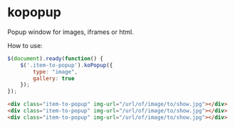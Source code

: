 # kopopup
Popup window for images, iframes or html.

How to use:

```javascript
$(document).ready(function() {
    $('.item-to-popup').koPopup({
        type: "image",
        gallery: true
    });
});
```

```html
<div class="item-to-popup" img-url="/url/of/image/to/show.jpg"></div>
<div class="item-to-popup" img-url="/url/of/image/to/show.jpg"></div>
<div class="item-to-popup" img-url="/url/of/image/to/show.jpg"></div>
```
